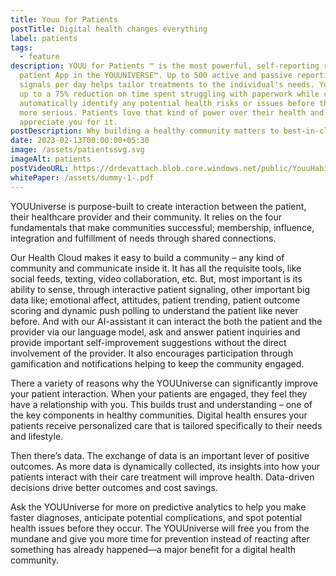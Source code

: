 ```yaml
---
title: Youu for Patients
postTitle: Digital health changes everything
label: patients
tags:
  - feature
description: YOUU for Patients ™ is the most powerful, self-reporting remote
  patient App in the YOUUNIVERSE™. Up to 500 active and passive reporting
  signals per day helps tailor treatments to the individual's needs. You’ll see
  up to a 75% reduction on time spent struggling with paperwork while care teams
  automatically identify any potential health risks or issues before they become
  more serious. Patients love that kind of power over their health and they’ll
  appreciate you for it.
postDescription: Why building a healthy community matters to best-in-class provider
date: 2023-02-13T00:00:00+05:30
image: /assets/patientssvg.svg
imageAlt: patients
postVideoURL: https://drdevattach.blob.core.windows.net/public/YouuHabitsFinal.mp4
whitePaper: /assets/dummy-1-.pdf
---
```



YOUUniverse is purpose-built to create interaction between the patient, their healthcare provider and their community. It relies on the four fundamentals that make communities successful; membership, influence, integration and fulfillment of needs through shared connections. 

Our Health Cloud makes it easy to build a community – any kind of community and communicate inside it. It has all the requisite tools, like social feeds, texting, video collaboration, etc. But, most important is its ability to sense, through interactive patient signaling, other important big data like; emotional affect, attitudes, patient trending, patient outcome scoring and dynamic push polling to understand the patient like never before. And with our AI-assistant it can interact the both the patient and the provider via our language model, ask and answer patient inquiries and provide important self-improvement suggestions without the direct involvement of the provider. It also encourages participation through gamification and notifications helping to keep the community engaged. 

There a variety of reasons why the YOUUniverse can significantly improve your patient interaction. When your patients are engaged, they feel they have a relationship with you. This builds trust and understanding – one of the key components in healthy communities. Digital health ensures your patients receive personalized care that is tailored specifically to their needs and lifestyle.

Then there’s data. The exchange of data is an important lever of positive outcomes. As more data is dynamically collected, its insights into how your patients interact with their care treatment will improve health. Data-driven decisions drive better outcomes and cost savings.

Ask the YOUUniverse for more on predictive analytics to help you make faster diagnoses, anticipate potential complications, and spot potential health issues before they occur. The YOUUniverse will free you from the mundane and give you more time for prevention instead of reacting after something has already happened—a major benefit for a digital health community.